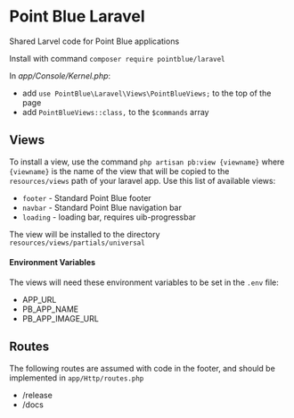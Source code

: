 # Point Blue Laravel

Shared Larvel code for Point Blue applications

Install with command `composer require pointblue/laravel`  

In *app/Console/Kernel.php*:  
 - add `use PointBlue\Laravel\Views\PointBlueViews;` to the top of the page 
 - add `PointBlueViews::class,` to the `$commands` array
  
## Views

To install a view, use the command `php artisan pb:view {viewname}` 
where `{viewname}` is the name of the view that will be copied to the 
`resources/views` path of your laravel app. Use this list of available 
views:  

  - `footer` - Standard Point Blue footer
  - `navbar` - Standard Point Blue navigation bar
  - `loading` - loading bar, requires uib-progressbar
  
The view will be installed to the directory
`resources/views/partials/universal`

#### Environment Variables

The views will need these environment variables to be set in the `.env` file:

- APP_URL
- PB_APP_NAME
- PB_APP_IMAGE_URL

## Routes

The following routes are assumed with code in the footer, and should be implemented in `app/Http/routes.php`
  - /release
  - /docs
